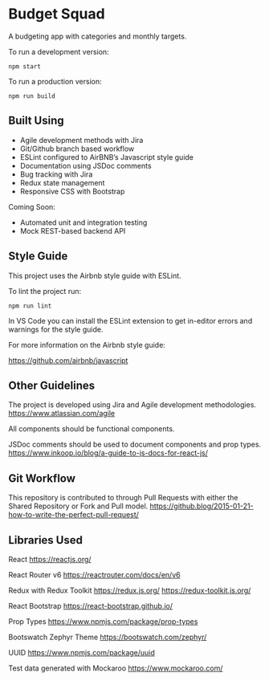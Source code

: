 # Budget Squad

A budgeting app with categories and monthly targets.

To run a development version:
```
npm start
```

To run a production version:
```
npm run build
```

## Built Using

* Agile development methods with Jira
* Git/Github branch based workflow
* ESLint configured to AirBNB’s Javascript style guide
* Documentation using JSDoc comments
* Bug tracking with Jira
* Redux state management
* Responsive CSS with Bootstrap

Coming Soon:
* Automated unit and integration testing
* Mock REST-based backend API

## Style Guide

This project uses the Airbnb style guide with ESLint.

To lint the project run:
```
npm run lint
```

In VS Code you can install the ESLint extension to get in-editor errors and warnings for the style guide.

For more information on the Airbnb style guide:

https://github.com/airbnb/javascript

## Other Guidelines

The project is developed using Jira and Agile development methodologies.
https://www.atlassian.com/agile

All components should be functional components.

JSDoc comments should be used to document components and prop types.
https://www.inkoop.io/blog/a-guide-to-js-docs-for-react-js/

## Git Workflow

This repository is contributed to through Pull Requests with either the Shared Repository or Fork and Pull model.
https://github.blog/2015-01-21-how-to-write-the-perfect-pull-request/

## Libraries Used

React
https://reactjs.org/

React Router v6
https://reactrouter.com/docs/en/v6

Redux with Redux Toolkit
https://redux.js.org/
https://redux-toolkit.js.org/

React Bootstrap
https://react-bootstrap.github.io/

Prop Types
https://www.npmjs.com/package/prop-types

Bootswatch Zephyr Theme
https://bootswatch.com/zephyr/

UUID
https://www.npmjs.com/package/uuid

Test data generated with Mockaroo
https://www.mockaroo.com/